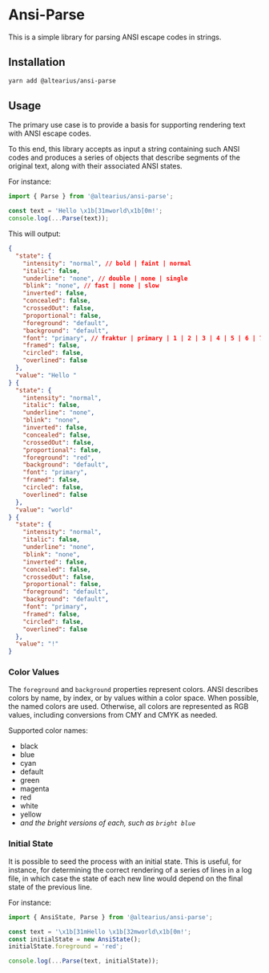# Ansi-Parse

This is a simple library for parsing ANSI escape codes in strings.

## Installation

```bash
yarn add @altearius/ansi-parse
```

## Usage

The primary use case is to provide a basis for supporting rendering text
with ANSI escape codes.

To this end, this library accepts as input a string containing such ANSI codes
and produces a series of objects that describe segments of the original text,
along with their associated ANSI states.

For instance:

```javascript
import { Parse } from '@altearius/ansi-parse';

const text = 'Hello \x1b[31mworld\x1b[0m!';
console.log(...Parse(text));
```

This will output:

```json
{
  "state": {
    "intensity": "normal", // bold | faint | normal
    "italic": false,
    "underline": "none", // double | none | single
    "blink": "none", // fast | none | slow
    "inverted": false,
    "concealed": false,
    "crossedOut": false,
    "proportional": false,
    "foreground": "default",
    "background": "default",
    "font": "primary", // fraktur | primary | 1 | 2 | 3 | 4 | 5 | 6 | 7 | 8 | 9
    "framed": false,
    "circled": false,
    "overlined": false
  },
  "value": "Hello "
} {
  "state": {
    "intensity": "normal",
    "italic": false,
    "underline": "none",
    "blink": "none",
    "inverted": false,
    "concealed": false,
    "crossedOut": false,
    "proportional": false,
    "foreground": "red",
    "background": "default",
    "font": "primary",
    "framed": false,
    "circled": false,
    "overlined": false
  },
  "value": "world"
} {
  "state": {
    "intensity": "normal",
    "italic": false,
    "underline": "none",
    "blink": "none",
    "inverted": false,
    "concealed": false,
    "crossedOut": false,
    "proportional": false,
    "foreground": "default",
    "background": "default",
    "font": "primary",
    "framed": false,
    "circled": false,
    "overlined": false
  },
  "value": "!"
}
```

### Color Values

The `foreground` and `background` properties represent colors. ANSI describes
colors by name, by index, or by values within a color space. When possible,
the named colors are used. Otherwise, all colors are represented as RGB values,
including conversions from CMY and CMYK as needed.

Supported color names:

- black
- blue
- cyan
- default
- green
- magenta
- red
- white
- yellow
- _and the *bright* versions of each, such as `bright blue`_

### Initial State

It is possible to seed the process with an initial state. This is useful, for
instance, for determining the correct rendering of a series of lines in a log
file, in which case the state of each new line would depend on the final state
of the previous line.

For instance:

```javascript
import { AnsiState, Parse } from '@altearius/ansi-parse';

const text = '\x1b[31mHello \x1b[32mworld\x1b[0m!';
const initialState = new AnsiState();
initialState.foreground = 'red';

console.log(...Parse(text, initialState));
```
